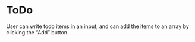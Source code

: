 # ToDo
User can write todo items in an input, and can add the items to an array by clicking the “Add” button.
